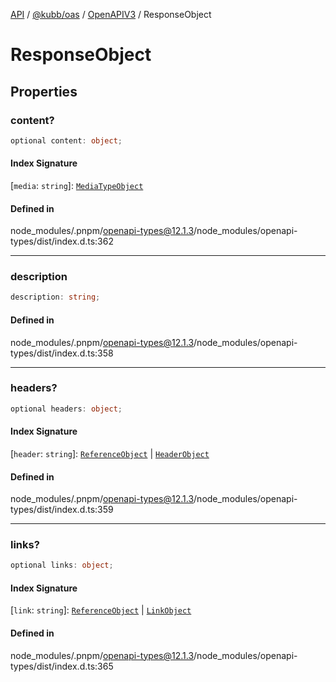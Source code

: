 [API](../../../../../packages.md) / [@kubb/oas](../../../index.md) / [OpenAPIV3](../index.md) / ResponseObject

# ResponseObject

## Properties

### content?

```ts
optional content: object;
```

#### Index Signature

 \[`media`: `string`\]: [`MediaTypeObject`](MediaTypeObject.md)

#### Defined in

node\_modules/.pnpm/openapi-types@12.1.3/node\_modules/openapi-types/dist/index.d.ts:362

***

### description

```ts
description: string;
```

#### Defined in

node\_modules/.pnpm/openapi-types@12.1.3/node\_modules/openapi-types/dist/index.d.ts:358

***

### headers?

```ts
optional headers: object;
```

#### Index Signature

 \[`header`: `string`\]: [`ReferenceObject`](ReferenceObject.md) \| [`HeaderObject`](HeaderObject.md)

#### Defined in

node\_modules/.pnpm/openapi-types@12.1.3/node\_modules/openapi-types/dist/index.d.ts:359

***

### links?

```ts
optional links: object;
```

#### Index Signature

 \[`link`: `string`\]: [`ReferenceObject`](ReferenceObject.md) \| [`LinkObject`](LinkObject.md)

#### Defined in

node\_modules/.pnpm/openapi-types@12.1.3/node\_modules/openapi-types/dist/index.d.ts:365

